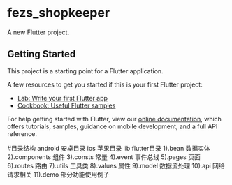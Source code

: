 # fezs_shopkeeper

A new Flutter project.

## Getting Started

This project is a starting point for a Flutter application.

A few resources to get you started if this is your first Flutter project:

- [Lab: Write your first Flutter app](https://flutter.dev/docs/get-started/codelab)
- [Cookbook: Useful Flutter samples](https://flutter.dev/docs/cookbook)

For help getting started with Flutter, view our
[online documentation](https://flutter.dev/docs), which offers tutorials,
samples, guidance on mobile development, and a full API reference.


#目录结构
    android     安卓目录
    ios         苹果目录
    lib         flutter目录
        1).bean          数据实体
        2).components    组件
        3).consts        常量
        4).event         事件总线
        5).pages         页面
        6).routes        路由
        7).utils         工具类
        8).values        属性
        9).model         数据流处理
        10).api          网络请求相关
        11).demo         部分功能使用例子